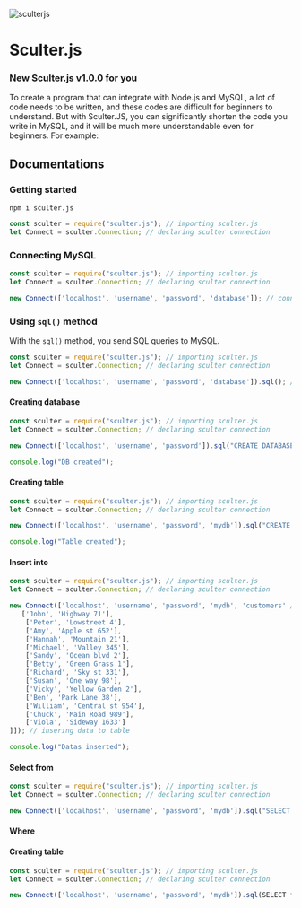 ![sculterjs](https://user-images.githubusercontent.com/69193276/169705804-519a6084-df4a-422b-bd80-88f9a80b8388.png)
# Sculter.js
### New Sculter.js v1.0.0 for you
To create a program that can integrate with Node.js and MySQL, a lot of code needs to be written, and these codes are difficult for beginners to understand. But with Sculter.JS, you can significantly shorten the code you write in MySQL, and it will be much more understandable even for beginners. For example:
## Documentations
### Getting started
```
npm i sculter.js
```
```js
const sculter = require("sculter.js"); // importing sculter.js
let Connect = sculter.Connection; // declaring sculter connection
```
### Connecting MySQL
```js
const sculter = require("sculter.js"); // importing sculter.js
let Connect = sculter.Connection; // declaring sculter connection

new Connect(['localhost', 'username', 'password', 'database']); // connecting mysql
```
### Using `sql()` method
With the `sql()` method, you send SQL queries to MySQL.
```js
const sculter = require("sculter.js"); // importing sculter.js
let Connect = sculter.Connection; // declaring sculter connection

new Connect(['localhost', 'username', 'password', 'database']).sql(); // sending sql query
```
#### Creating database
```js
const sculter = require("sculter.js"); // importing sculter.js
let Connect = sculter.Connection; // declaring sculter connection

new Connect(['localhost', 'username', 'password']).sql("CREATE DATABASE mydb"); // creating database mydb

console.log("DB created");
```
#### Creating table
```js
const sculter = require("sculter.js"); // importing sculter.js
let Connect = sculter.Connection; // declaring sculter connection

new Connect(['localhost', 'username', 'password', 'mydb']).sql("CREATE TABLE customers"); // creating table customers

console.log("Table created");
```
#### Insert into
```js
const sculter = require("sculter.js"); // importing sculter.js
let Connect = sculter.Connection; // declaring sculter connection

new Connect(['localhost', 'username', 'password', 'mydb', 'customers' /* customers - table name */]).sql(["INSERT INTO customers (name, address) VALUES ?", [
   ['John', 'Highway 71'],
    ['Peter', 'Lowstreet 4'],
    ['Amy', 'Apple st 652'],
    ['Hannah', 'Mountain 21'],
    ['Michael', 'Valley 345'],
    ['Sandy', 'Ocean blvd 2'],
    ['Betty', 'Green Grass 1'],
    ['Richard', 'Sky st 331'],
    ['Susan', 'One way 98'],
    ['Vicky', 'Yellow Garden 2'],
    ['Ben', 'Park Lane 38'],
    ['William', 'Central st 954'],
    ['Chuck', 'Main Road 989'],
    ['Viola', 'Sideway 1633']
]]); // insering data to table

console.log("Datas inserted");
```
#### Select from
```js
const sculter = require("sculter.js"); // importing sculter.js
let Connect = sculter.Connection; // declaring sculter connection

new Connect(['localhost', 'username', 'password', 'mydb']).sql("SELECT * FROM customers"); // getting data from table customers
```

#### Where
#### Creating table
```js
const sculter = require("sculter.js"); // importing sculter.js
let Connect = sculter.Connection; // declaring sculter connection

new Connect(['localhost', 'username', 'password', 'mydb']).sql(SELECT * FROM customers WHERE address = 'Park Lane 38'); // getting one row
```
